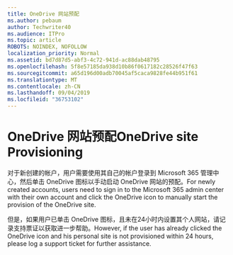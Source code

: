 ```yaml
---
title: OneDrive 网站预配
ms.author: pebaum
author: Techwriter40
ms.audience: ITPro
ms.topic: article
ROBOTS: NOINDEX, NOFOLLOW
localization_priority: Normal
ms.assetid: bd7d87d5-abf3-4c72-941d-ac88dab48795
ms.openlocfilehash: 5f8e57185da938d10b86f0617182c28526f47f63
ms.sourcegitcommit: a65d196d00adb70045af5caca9828fe44b951f61
ms.translationtype: MT
ms.contentlocale: zh-CN
ms.lasthandoff: 09/04/2019
ms.locfileid: "36753102"
---
```

# <a name="onedrive-site-provisioning"></a><span data-ttu-id="61517-102">OneDrive 网站预配</span><span class="sxs-lookup"><span data-stu-id="61517-102">OneDrive site Provisioning</span></span>

<span data-ttu-id="61517-103">对于新创建的帐户，用户需要使用其自己的帐户登录到 Microsoft 365 管理中心，然后单击 OneDrive 图标以手动启动 OneDrive 网站的预配。</span><span class="sxs-lookup"><span data-stu-id="61517-103">For newly created accounts, users need to sign in to the Microsoft 365 admin center with their own account and click the OneDrive icon to manually start the provision of the OneDrive site.</span></span>

<span data-ttu-id="61517-104">但是，如果用户已单击 OneDrive 图标，且未在24小时内设置其个人网站，请记录支持票证以获取进一步帮助。</span><span class="sxs-lookup"><span data-stu-id="61517-104">However, if the user has already clicked the OneDrive icon and his personal site is not provisioned within 24 hours, please log a support ticket for further assistance.</span></span>

